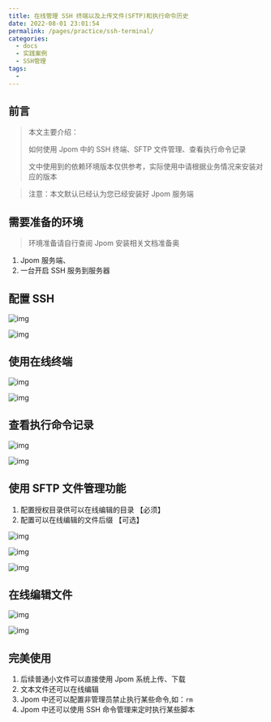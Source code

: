 ```yaml
---
title: 在线管理 SSH 终端以及上传文件(SFTP)和执行命令历史
date: 2022-08-01 23:01:54
permalink: /pages/practice/ssh-terminal/
categories:
  - docs
  - 实践案例
  - SSH管理
tags:
  - 
---
```




## 前言


> 本文主要介绍：
>
> 如何使用 Jpom 中的 SSH 终端、SFTP 文件管理、查看执行命令记录
>
> 文中使用到的依赖环境版本仅供参考，实际使用中请根据业务情况来安装对应的版本

> 注意：本文默认已经认为您已经安装好 Jpom 服务端

## 需要准备的环境

> 环境准备请自行查阅 Jpom 安装相关文档准备奥

1. Jpom 服务端、
2. 一台开启 SSH 服务到服务器

## 配置 SSH

![img](/images/tutorial/ssh-terminal/img.png)

![img](/images/tutorial/ssh-terminal/img_1.png)

## 使用在线终端

![img](/images/tutorial/ssh-terminal/img_2.png)

![img](/images/tutorial/ssh-terminal/img_3.png)

## 查看执行命令记录

![img](/images/tutorial/ssh-terminal/img_4.png)

![img](/images/tutorial/ssh-terminal/img_5.png)

## 使用 SFTP 文件管理功能

1. 配置授权目录供可以在线编辑的目录 【必须】
2. 配置可以在线编辑的文件后缀 【可选】


![img](/images/tutorial/ssh-terminal/img_6.png)

![img](/images/tutorial/ssh-terminal/img_7.png)

![img](/images/tutorial/ssh-terminal/img_8.png)

## 在线编辑文件

![img](/images/tutorial/ssh-terminal/img_9.png)

![img](/images/tutorial/ssh-terminal/img_10.png)

## 完美使用

1. 后续普通小文件可以直接使用 Jpom 系统上传、下载
2. 文本文件还可以在线编辑
3. Jpom 中还可以配置非管理员禁止执行某些命令,如：`rm`
4. Jpom 中还可以使用 SSH 命令管理来定时执行某些脚本